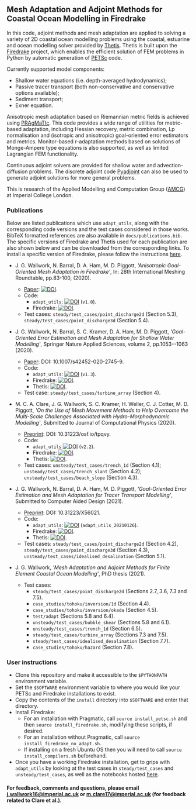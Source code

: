 ## Mesh Adaptation and Adjoint Methods for Coastal Ocean Modelling in Firedrake

In this code, adjoint methods and mesh adaptation are applied to solving a variety of 2D coastal ocean
modelling problems using the coastal, estuarine and ocean modelling solver provided by [Thetis][2].
Thetis is built upon the [Firedrake][1] project, which enables the efficient solution of FEM problems
in Python by automatic generation of [PETSc][3] code.

Currently supported model components:
  * Shallow water equations (i.e. depth-averaged hydrodynamics);
  * Passive tracer transport (both non-conservative and conservative options available);
  * Sediment transport;
  * Exner equation.

Anisotropic mesh adaptation based on Riemannian metric fields is achieved using [PRAgMaTIc][4]. This
code provides a wide range of utilities for metric-based adaptation, including Hessian recovery,
metric combination, Lp normalisation and (isotropic and anisotropic) goal-oriented error estimators
and metrics. Monitor-based r-adaptation methods based on solutions of Monge-Ampere type equations is
also supported, as well as limited Lagrangian FEM functionality.

Continuous adjoint solvers are provided for shallow water and advection-diffusion problems. The
discrete adjoint code [Pyadjoint][5] can also be used to generate adjoint solutions for more general
problems.

This is research of the Applied Modelling and Computation Group ([AMCG][6]) at Imperial College
London.


### Publications

Below are listed publications which use `adapt_utils`, along with the corresponding code versions
and the test cases considered in those works. BibTeX formatted references are also available in
`docs/publications.bib`. The specific versions of Firedrake and Thetis used for each publication
are also shown below and can be downloaded from the corresponding links. To install a specific
version of Firedrake, please follow the instructions [here][7].

  * J. G. Wallwork, N. Barral, D. A. Ham, M. D. Piggott, <em>'Anisotropic Goal-Oriented Mesh Adaptation in Firedrake'</em>, In: 28th International Meshing Roundtable, pp.83-100, (2020).
    * [Paper][9]: [![DOI](https://zenodo.org/badge/DOI/10.5281/zenodo.3653101.svg)](https://doi.org/10.5281/zenodo.3653101).
    * Code:
      * `adapt_utils`: [![DOI](https://zenodo.org/badge/DOI/10.5281/zenodo.3358565.svg)](https://doi.org/10.5281/zenodo.3358565) (`v1.0`).
      * Firedrake: [![DOI](https://zenodo.org/badge/DOI/10.5281/zenodo.3250888.svg)](https://doi.org/10.5281/zenodo.3250888).
    * Test cases: `steady/test_cases/point_discharge2d` (Section 5.3), `steady/test_cases/point_discharge3d` (Section 5.4).

  * J. G. Wallwork, N. Barral, S. C. Kramer, D. A. Ham, M. D. Piggott, <em>'Goal-Oriented Error Estimation and Mesh Adaptation for Shallow Water Modelling'</em>, Springer Nature Applied Sciences, volume 2, pp.1053--1063 (2020).
    * [Paper][10]: DOI: 10.1007/s42452-020-2745-9.
    * Code:
      * `adapt_utils`: [![DOI](https://zenodo.org/badge/DOI/10.5281/zenodo.3695801.svg)](https://doi.org/10.5281/zenodo.3695801) (`v1.3`).
      * Firedrake: [![DOI](https://zenodo.org/badge/DOI/10.5281/zenodo.3568997.svg)](https://doi.org/10.5281/zenodo.3568997).
      * Thetis: [![DOI](https://zenodo.org/badge/DOI/10.5281/zenodo.3689727.svg)](https://doi.org/10.5281/zenodo.3689727).
    * Test case: `steady/test_cases/turbine_array` (Section 4).
    
  * M. C. A. Clare, J. G. Wallwork, S. C. Kramer, H. Weller, C. J. Cotter, M. D. Piggott, <em> 'On the Use of Mesh Movement Methods to Help Overcome the Multi-Scale Challenges Associated with Hydro-Morphodynamic Modelling'</em>, Submitted to Journal of Computational Physics (2020).
    * [Preprint][11]: DOI: 10.31223/osf.io/tpqvy.
    * Code:
      * `adapt_utils` [![DOI](https://zenodo.org/badge/DOI/10.5281/zenodo.4110708.svg)](https://doi.org/10.5281/zenodo.4110708) (`v2.2`).
      * Firedrake: [![DOI](https://zenodo.org/badge/DOI/10.5281/zenodo.4110204.svg)](https://doi.org/10.5281/zenodo.4110204).
      * Thetis: [![DOI](https://zenodo.org/badge/DOI/10.5281/zenodo.4110172.svg)](https://doi.org/10.5281/zenodo.4110172).
    * Test cases: `unsteady/test_cases/trench_1d` (Section 4.1); `unsteady/test_cases/trench_slant` (Section 4.2); `unsteady/test_cases/beach_slope` (Section 4.3).

  * J. G. Wallwork, N. Barral, D. A. Ham, M. D. Piggott, <em>'Goal-Oriented Error Estimation and Mesh Adaptation for Tracer Transport Modelling'</em>, Submitted to Computer Aided Design (2021).
    * [Preprint][12]: DOI: 10.31223/X56021.
    * Code:
      * `adapt_utils`: [![DOI](https://zenodo.org/badge/DOI/10.5281/zenodo.4468992.svg)](https://doi.org/10.5281/zenodo.4468992) (`adapt_utils_20210126`).
      * Firedrake: [![DOI](https://zenodo.org/badge/DOI/10.5281/zenodo.4293614.svg)](https://doi.org/10.5281/zenodo.4293614).
      * Thetis: [![DOI](https://zenodo.org/badge/DOI/10.5281/zenodo.4288261.svg)](https://doi.org/10.5281/zenodo.4288261).
    * Test cases: `steady/test_cases/point_discharge2d` (Section 4.2), `steady/test_cases/point_discharge3d` (Section 4.3), `unsteady/test_cases/idealised_desalination` (Section 5.1).

  * J. G. Wallwork, <em>'Mesh Adaptation and Adjoint Methods for Finite Element Coastal Ocean Modelling'</em>, PhD thesis (2021).
    * Test cases:
      * `steady/test_cases/point_discharge2d` (Sections 2.7, 3.6, 7.3 and 7.5).
      * `case_studies/tohoku/inversion/1d` (Section 4.4).
      * `case_studies/tohoku/inversion/okada` (Section 4.5).
      * `test/adapt` (Sections 5.8 and 6.4).
      * `unsteady/test_cases/bubble_shear` (Sections 5.8 and 6.1).
      * `unsteady/test_cases/trench_1d` (Section 6.5).
      * `steady/test_cases/turbine_array` (Sections 7.3 and 7.5).
      * `steady/test_cases/idealised_desalination` (Section 7.7).
      * `case_studies/tohoku/hazard` (Section 7.8).


### User instructions

  * Clone this repository and make it accessible to the `$PYTHONPATH` environment variable.
  * Set the `$SOFTWARE` environment variable to where you would like your PETSc and Firedrake installations to exist.
  * Copy the contents of the `install` directory into `$SOFTWARE` and enter that directory.
  * Install Firedrake:
      * For an installation with Pragmatic, call `source install_petsc.sh` and then `source install_firedrake.sh`, modifying these scripts, if desired.
      * For an installation without Pragmatic, call `source install_firedrake_no_adapt.sh`.
      * If installing on a fresh Ubuntu OS then you will need to call `source install_compilers.sh` beforehand.
  * Once you have a working Firedrake installation, get to grips with `adapt_utils` by looking at the test cases in `steady/test_cases` and `unsteady/test_cases`, as well as the notebooks hosted [here][8].


#### For feedback, comments and questions, please email j.wallwork16@imperial.ac.uk or m.clare17@imperial.ac.uk (for feedback related to Clare et al.).

[1]: http://firedrakeproject.org/ "Firedrake"
[2]: http://thetisproject.org/index.html "Thetis"
[3]: https://www.mcs.anl.gov/petsc/ "PETSc"
[4]: https://github.com/meshadaptation/pragmatic "PRAgMaTIc"
[5]: https://bitbucket.org/dolfin-adjoint/pyadjoint/src "Pyadjoint"
[6]: http://www.imperial.ac.uk/earth-science/research/research-groups/amcg/ "AMCG"
[7]: https://www.firedrakeproject.org/zenodo.html "firedrake_zenodo"
[8]: https://github.com/jwallwork23/adapt_utils_notebooks "adapt_utils_notebooks"
[9]: https://doi.org/10.5281/zenodo.3653101 "imr_paper"
[10]: https://rdcu.be/b35wZ "snas_paper"
[11]: https://doi.org/10.31223/osf.io/tpqvy "mesh_movement_paper"
[12]: https://doi.org/10.31223/X56021 "cad_paper"
